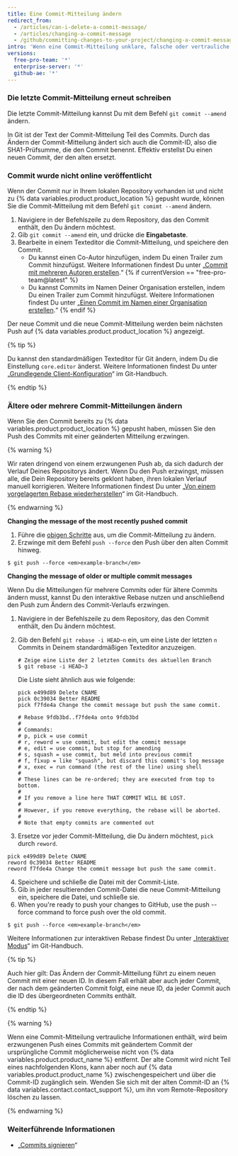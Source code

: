 ```yaml
---
title: Eine Commit-Mitteilung ändern
redirect_from:
  - /articles/can-i-delete-a-commit-message/
  - /articles/changing-a-commit-message
  - /github/committing-changes-to-your-project/changing-a-commit-message
intro: 'Wenn eine Commit-Mitteilung unklare, falsche oder vertrauliche Informationen enthält, können Sie sie lokal ändern und einen neuen Commit mit einer neuen Mitteilung zu {% data variables.product.product_name %} pushen. Du kannst auch fehlende Informationen zu einer Commit-Mitteilung hinzufügen.'
versions:
  free-pro-team: '*'
  enterprise-server: '*'
  github-ae: '*'
---
```

### Die letzte Commit-Mitteilung erneut schreiben

Die letzte Commit-Mitteilung kannst Du mit dem Befehl `git commit --amend` ändern.

In Git ist der Text der Commit-Mitteilung Teil des Commits. Durch das Ändern der Commit-Mitteilung ändert sich auch die Commit-ID, also die SHA1-Prüfsumme, die den Commit benennt. Effektiv erstellst Du einen neuen Commit, der den alten ersetzt.

### Commit wurde nicht online veröffentlicht

Wenn der Commit nur in Ihrem lokalen Repository vorhanden ist und nicht zu {% data variables.product.product_location %} gepusht wurde, können Sie die Commit-Mitteilung mit dem Befehl `git comimt --amend` ändern.

1. Navigiere in der Befehlszeile zu dem Repository, das den Commit enthält, den Du ändern möchtest.
2. Gib `git commit --amend` ein, und drücke die **Eingabetaste**.
3. Bearbeite in einem Texteditor die Commit-Mitteilung, und speichere den Commit.
    - Du kannst einen Co-Autor hinzufügen, indem Du einen Trailer zum Commit hinzufügst. Weitere Informationen findest Du unter „[Commit mit mehreren Autoren erstellen](/articles/creating-a-commit-with-multiple-authors).“
{% if currentVersion == "free-pro-team@latest" %}
    - Du kannst Commits im Namen Deiner Organisation erstellen, indem Du einen Trailer zum Commit hinzufügst. Weitere Informationen findest Du unter „[Einen Commit im Namen einer Organisation erstellen](/articles/creating-a-commit-on-behalf-of-an-organization).“
{% endif %}

Der neue Commit und die neue Commit-Mitteilung werden beim nächsten Push auf {% data variables.product.product_location %} angezeigt.

{% tip %}

Du kannst den standardmäßigen Texteditor für Git ändern, indem Du die Einstellung `core.editor` änderst. Weitere Informationen findest Du unter „[Grundlegende Client-Konfiguration](https://git-scm.com/book/en/Customizing-Git-Git-Configuration#_basic_client_configuration)“ im Git-Handbuch.

{% endtip %}

### Ältere oder mehrere Commit-Mitteilungen ändern

Wenn Sie den Commit bereits zu {% data variables.product.product_location %} gepusht haben, müssen Sie den Push des Commits mit einer geänderten Mitteilung erzwingen.

{% warning %}

Wir raten dringend von einem erzwungenen Push ab, da sich dadurch der Verlauf Deines Repositorys ändert. Wenn Du den Push erzwingst, müssen alle, die Dein Repository bereits geklont haben, ihren lokalen Verlauf manuell korrigieren. Weitere Informationen findest Du unter „[Von einem vorgelagerten Rebase wiederherstellen](https://git-scm.com/docs/git-rebase#_recovering_from_upstream_rebase)“ im Git-Handbuch.

{% endwarning %}

**Changing the message of the most recently pushed commit**

1. Führe die [obigen Schritte](/articles/changing-a-commit-message#commit-has-not-been-pushed-online) aus, um die Commit-Mitteilung zu ändern.
2. Erzwinge mit dem Befehl `push --force` den Push über den alten Commit hinweg.
  ```shell
  $ git push --force <em>example-branch</em>
  ```

**Changing the message of older or multiple commit messages**

Wenn Du die Mitteilungen für mehrere Commits oder für ältere Commits ändern musst, kannst Du den interaktive Rebase nutzen und anschließend den Push zum Ändern des Commit-Verlaufs erzwingen.

1. Navigiere in der Befehlszeile zu dem Repository, das den Commit enthält, den Du ändern möchtest.
2. Gib den Befehl `git rebase -i HEAD~n` ein, um eine Liste der letzten `n` Commits in Deinem standardmäßigen Texteditor anzuzeigen.

    ```shell
    # Zeige eine Liste der 2 letzten Commits des aktuellen Branch
    $ git rebase -i HEAD~3
    ```
    Die Liste sieht ähnlich aus wie folgende:

    ```shell
    pick e499d89 Delete CNAME
    pick 0c39034 Better README
    pick f7fde4a Change the commit message but push the same commit.

    # Rebase 9fdb3bd..f7fde4a onto 9fdb3bd
    #
    # Commands:
    # p, pick = use commit
    # r, reword = use commit, but edit the commit message
    # e, edit = use commit, but stop for amending
    # s, squash = use commit, but meld into previous commit
    # f, fixup = like "squash", but discard this commit's log message
    # x, exec = run command (the rest of the line) using shell
    #
    # These lines can be re-ordered; they are executed from top to bottom.
    #
    # If you remove a line here THAT COMMIT WILL BE LOST.
    #
    # However, if you remove everything, the rebase will be aborted.
    #
    # Note that empty commits are commented out
    ```
3. Ersetze vor jeder Commit-Mitteilung, die Du ändern möchtest, `pick` durch `reword`.
  ```shell
  pick e499d89 Delete CNAME
  reword 0c39034 Better README
  reword f7fde4a Change the commit message but push the same commit.
  ```
4. Speichere und schließe die Datei mit der Commit-Liste.
5. Gib in jeder resultierenden Commit-Datei die neue Commit-Mitteilung ein, speichere die Datei, und schließe sie.
6. When you're ready to push your changes to GitHub, use the push --force command to force push over the old commit.
```shell
$ git push --force <em>example-branch</em>
```

Weitere Informationen zur interaktiven Rebase findest Du unter „[Interaktiver Modus](https://git-scm.com/docs/git-rebase#_interactive_mode)“ im Git-Handbuch.

{% tip %}

Auch hier gilt: Das Ändern der Commit-Mitteilung führt zu einem neuen Commit mit einer neuen ID. In diesem Fall erhält aber auch jeder Commit, der nach dem geänderten Commit folgt, eine neue ID, da jeder Commit auch die ID des übergeordneten Commits enthält.

{% endtip %}

{% warning %}

Wenn eine Commit-Mitteilung vertrauliche Informationen enthält, wird beim erzwungenen Push eines Commits mit geändertem Commit der ursprüngliche Commit möglicherweise nicht von {% data variables.product.product_name %} entfernt. Der alte Commit wird nicht Teil eines nachfolgenden Klons, kann aber noch auf {% data variables.product.product_name %} zwischengespeichert und über die Commit-ID zugänglich sein. Wenden Sie sich mit der alten Commit-ID an {% data variables.contact.contact_support %}, um ihn vom Remote-Repository löschen zu lassen.

{% endwarning %}

### Weiterführende Informationen

* „[Commits signieren](/articles/signing-commits)“
